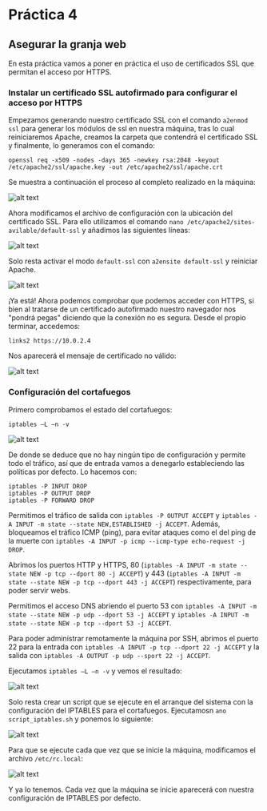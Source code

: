 # Práctica 4
## Asegurar la granja web

En esta práctica vamos a poner en práctica el uso de certificados SSL que permitan el acceso por HTTPS.

### Instalar un certificado SSL autofirmado para configurar el acceso por HTTPS

Empezamos generando nuestro certificado SSL con el comando ```a2enmod ssl``` para generar los módulos de ssl en nuestra máquina, tras lo cual reiniciaremos Apache, creamos la carpeta que contendrá el certificado SSL y finalmente, lo generamos con el comando:

```openssl req -x509 -nodes -days 365 -newkey rsa:2048 -keyout /etc/apache2/ssl/apache.key -out /etc/apache2/ssl/apache.crt```

Se muestra a continuación el proceso al completo realizado en la máquina:

![alt text](http://i.imgur.com/DmKXozk.png)

Ahora modificamos el archivo de configuración con la ubicación del certificado SSL. Para ello utilizamos el comando ```nano /etc/apache2/sites-avilable/default-ssl``` y añadimos las siguientes líneas:

![alt text](http://i.imgur.com/UUIFsyp.png)

Solo resta activar el modo ```default-ssl``` con ```a2ensite default-ssl``` y reiniciar Apache.

![alt text](http://i.imgur.com/F68wJul.jpg)

¡Ya está! Ahora podemos comprobar que podemos acceder con HTTPS, si bien al tratarse de un certificado autofirmado nuestro navegador nos "pondrá pegas" diciendo que la conexión no es segura. Desde el propio terminar, accedemos:

```links2 https://10.0.2.4```

Nos aparecerá el mensaje de certificado no válido:

![alt text](http://i.imgur.com/hYsry5S.png)


### Configuración del cortafuegos

Primero comprobamos el estado del cortafuegos:

```iptables –L –n -v```

![alt text](http://i.imgur.com/FDxqM73.png)

De donde se deduce que no hay ningún tipo de configuración y permite todo el tráfico, así que de entrada vamos a denegarlo estableciendo las políticas por defecto. Lo hacemos con:

```
iptables -P INPUT DROP
iptables -P OUTPUT DROP
iptables -P FORWARD DROP
```

Permitimos el tráfico de salida con ```iptables -P OUTPUT ACCEPT``` y ```iptables -A INPUT -m state --state NEW,ESTABLISHED -j ACCEPT```. Además, bloqueamos el tráfico ICMP (ping), para evitar ataques como el del ping de la muerte con ```iptables -A INPUT -p icmp --icmp-type echo-request -j DROP```. 

Abrimos los puertos HTTP y HTTPS, 80 (```iptables -A INPUT -m state --state NEW -p tcp --dport 80 -j ACCEPT```) y 443 (```iptables -A INPUT -m state --state NEW -p tcp --dport 443 -j ACCEPT```) respectivamente, para poder servir webs.

Permitimos el acceso DNS abriendo el puerto 53 con ```iptables -A INPUT -m state --state NEW -p udp --dport 53 -j ACCEPT``` y ```iptables -A INPUT -m state --state NEW -p tcp --dport 53 -j ACCEPT```.

Para poder administrar remotamente la máquina por SSH, abrimos el puerto 22 para la entrada con ```iptables -A INPUT -p tcp --dport 22 -j ACCEPT``` y la salida con ```iptables -A OUTPUT -p udp --sport 22 -j ACCEPT```.

Ejecutamos ```iptables –L –n -v``` y vemos el resultado:

![alt text](http://i.imgur.com/HxKLhn1.png)

Solo resta crear un script que se ejecute en el arranque del sistema con la configuración del IPTABLES para el cortafuegos. Ejecutamosn ```ano script_iptables.sh``` y ponemos lo siguiente:

![alt text](http://i.imgur.com/KoQ1REY.png)

Para que se ejecute cada que vez que se inicie la máquina, modificamos el archivo ```/etc/rc.local```:

![alt text](http://i.imgur.com/RVZX2jP.png)

Y ya lo tenemos. Cada vez que la máquina se inicie aparecerá con nuestra configuración de IPTABLES por defecto.


